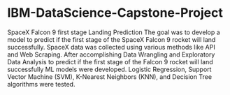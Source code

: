 # IBM-DataScience-Capstone-Project
SpaceX Falcon 9 first stage Landing Prediction
 The goal was to develop a model to predict if the first stage of 
the SpaceX Falcon 9 rocket will land successfully. SpaceX data 
was collected using various methods like API and Web Scraping. After 
accomplishing Data Wrangling and Exploratory Data Analysis to predict if the first 
stage of the Falcon 9 rocket will land successfully ML models were 
developed. Logistic Regression, Support Vector Machine (SVM), K-Nearest 
Neighbors (KNN), and Decision Tree algorithms were tested.
